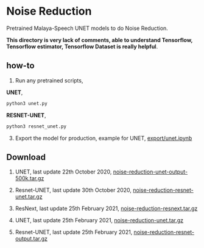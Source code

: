 # Noise Reduction

Pretrained Malaya-Speech UNET models to do Noise Reduction.

**This directory is very lack of comments, able to understand Tensorflow, Tensorflow estimator, Tensorflow Dataset is really helpful**.

## how-to

1. Run any pretrained scripts,

**UNET**,

```bash
python3 unet.py
```

**RESNET-UNET**,

```bash
python3 resnet_unet.py
```

3. Export the model for production, example for UNET, [export/unet.ipynb](export/unet.ipynb)

## Download

1. UNET, last update 22th October 2020, [noise-reduction-unet-output-500k.tar.gz](https://f000.backblazeb2.com/file/malaya-speech-model/finetuned/noise-reduction-unet-output-500k.tar.gz)

2. Resnet-UNET, last update 30th October 2020, [noise-reduction-resnet-unet.tar.gz](https://f000.backblazeb2.com/file/malaya-speech-model/finetuned/noise-reduction-resnet-unet.tar.gz)

3. ResNext, last update 25th February 2021, [noise-reduction-resnext.tar.gz](https://f000.backblazeb2.com/file/malaya-speech-model/pretrained/noise-reduction-resnext.tar.gz)

4. UNET, last update 25th February 2021, [noise-reduction-unet.tar.gz](https://f000.backblazeb2.com/file/malaya-speech-model/pretrained/noise-reduction-unet.tar.gz)

5. Resnet-UNET, last update 25th February 2021, [noise-reduction-resnet-output.tar.gz](https://f000.backblazeb2.com/file/malaya-speech-model/pretrained/noise-reduction-resnet-output.tar.gz)